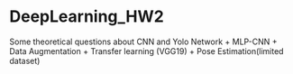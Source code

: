 # DeepLearning_HW2
Some theoretical questions about CNN and Yolo Network + MLP-CNN + Data Augmentation + Transfer learning (VGG19) + Pose Estimation(limited dataset)
